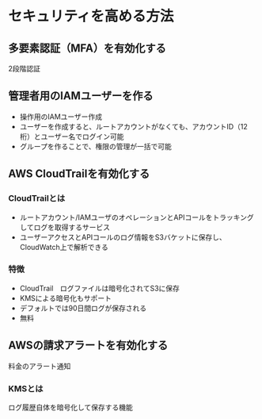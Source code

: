 # セキュリティを高める方法

## 多要素認証（MFA）を有効化する
2段階認証

## 管理者用のIAMユーザーを作る
- 操作用のIAMユーザー作成
- ユーザーを作成すると、ルートアカウントがなくても、アカウントID（12桁）とユーザー名でログイン可能
- グループを作ることで、権限の管理が一括で可能

## AWS CloudTrailを有効化する

### CloudTrailとは
- ルートアカウント/IAMユーザのオペレーションとAPIコールをトラッキングしてログを取得するサービス
- ユーザーアクセスとAPIコールのログ情報をS3バケットに保存し、CloudWatch上で解析できる

### 特徴
- CloudTrail　ログファイルは暗号化されてS3に保存
- KMSによる暗号化もサポート
- デフォルトでは90日間ログが保存される
- 無料




## AWSの請求アラートを有効化する
料金のアラート通知


### KMSとは
ログ履歴自体を暗号化して保存する機能

